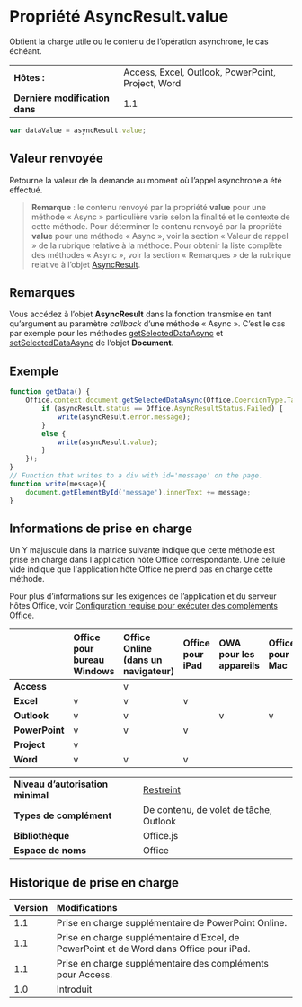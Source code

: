 
# <a name="asyncresult.value-property"></a>Propriété AsyncResult.value
Obtient la charge utile ou le contenu de l’opération asynchrone, le cas échéant.

|||
|:-----|:-----|
|**Hôtes :**|Access, Excel, Outlook, PowerPoint, Project, Word|
|**Dernière modification dans**|1.1|

```js
var dataValue = asyncResult.value;
```


## <a name="return-value"></a>Valeur renvoyée

Retourne la valeur de la demande au moment où l’appel asynchrone a été effectué. 


 >**Remarque** : le contenu renvoyé par la propriété **value** pour une méthode « Async » particulière varie selon la finalité et le contexte de cette méthode. Pour déterminer le contenu renvoyé par la propriété **value** pour une méthode « Async », voir la section « Valeur de rappel » de la rubrique relative à la méthode. Pour obtenir la liste complète des méthodes « Async », voir la section « Remarques » de la rubrique relative à l’objet [AsyncResult](../../reference/shared/asyncresult.md).


## <a name="remarks"></a>Remarques

Vous accédez à l’objet **AsyncResult** dans la fonction transmise en tant qu’argument au paramètre _callback_ d’une méthode « Async ». C’est le cas par exemple pour les méthodes [getSelectedDataAsync](../../reference/shared/document.getselecteddataasync.md) et [setSelectedDataAsync](../../reference/shared/document.setselecteddataasync.md) de l’objet **Document**.


## <a name="example"></a>Exemple




```js
function getData() {
    Office.context.document.getSelectedDataAsync(Office.CoercionType.Table, function(asyncResult) {
        if (asyncResult.status == Office.AsyncResultStatus.Failed) {
            write(asyncResult.error.message);
        }
        else {
            write(asyncResult.value);
        }
    });
}
// Function that writes to a div with id='message' on the page.
function write(message){
    document.getElementById('message').innerText += message; 
}

```




## <a name="support-details"></a>Informations de prise en charge


Un Y majuscule dans la matrice suivante indique que cette méthode est prise en charge dans l'application hôte Office correspondante. Une cellule vide indique que l'application hôte Office ne prend pas en charge cette méthode.

Pour plus d’informations sur les exigences de l’application et du serveur hôtes Office, voir [Configuration requise pour exécuter des compléments Office](../../docs/overview/requirements-for-running-office-add-ins.md).

||**Office pour bureau Windows**|**Office Online (dans un navigateur)**|**Office pour iPad**|**OWA pour les appareils**|**Office pour Mac**|
|:-----|:-----|:-----|:-----|:-----|:-----|
|**Access**||v||||
|**Excel**|v|v|v|||
|**Outlook**|v|v||v|v|
|**PowerPoint**|v|v|v|||
|**Project**|v|||||
|**Word**|v|v|v|||

|||
|:-----|:-----|
|**Niveau d’autorisation minimal**|[Restreint](../../docs/develop/requesting-permissions-for-api-use-in-content-and-task-pane-add-ins.md)|
|**Types de complément**|De contenu, de volet de tâche, Outlook|
|**Bibliothèque**|Office.js|
|**Espace de noms**|Office|

## <a name="support-history"></a>Historique de prise en charge



|**Version**|**Modifications**|
|:-----|:-----|
|1.1|Prise en charge supplémentaire de PowerPoint Online.|
|1.1|Prise en charge supplémentaire d’Excel, de PowerPoint et de Word dans Office pour iPad.|
|1.1|Prise en charge supplémentaire des compléments pour Access.|
|1.0|Introduit|
